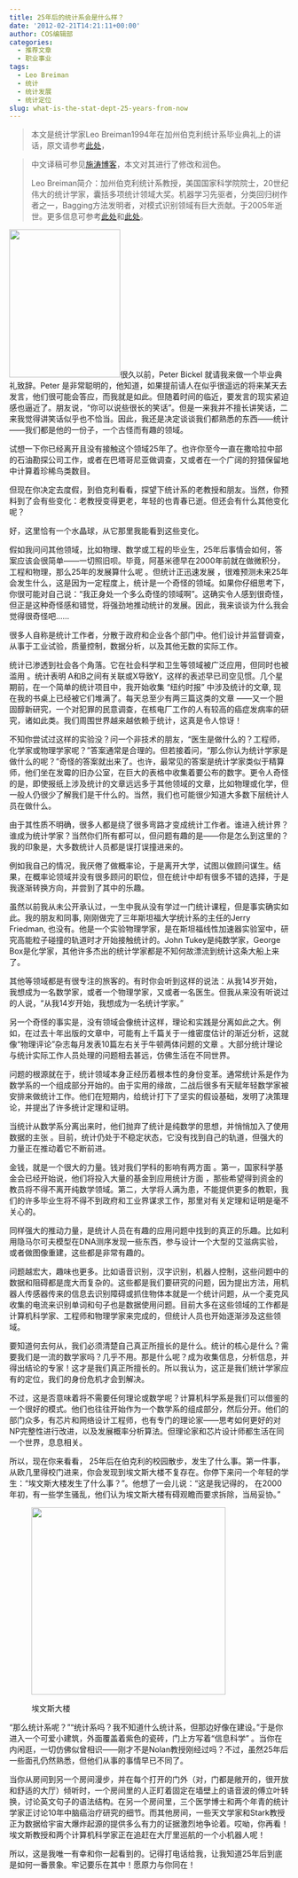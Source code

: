 ```yaml
---
title: 25年后的统计系会是什么样？
date: '2012-02-21T14:21:11+00:00'
author: COS编辑部
categories:
  - 推荐文章
  - 职业事业
tags:
  - Leo Breiman
  - 统计
  - 统计发展
  - 统计定位
slug: what-is-the-stat-dept-25-years-from-now
---
```


> 本文是统计学家Leo Breiman1994年在加州伯克利统计系毕业典礼上的讲话，原文请参考<a href="http://www.stat.berkeley.edu/~dpurdy/Breiman-1994-commencement.html" target="_blank">此处</a>，
  
> 中文译稿可参见<a href="http://blog.cos.name/taoshi/2012/02/18/leo-breiman-speech-in-chinese/" target="_blank">施涛博客</a>，本文对其进行了修改和润色。
> 
> Leo Breiman简介：加州伯克利统计系教授，美国国家科学院院士，20世纪伟大的统计学家，囊括多项统计领域大奖。机器学习先驱者，分类回归树作者之一，Bagging方法发明者，对模式识别领域有巨大贡献。于2005年逝世。更多信息可参考<a href="http://oz.berkeley.edu/users/breiman/" target="_blank">此处</a>和<a href="ftp://ftp.stat.math.ethz.ch/Research-Reports/Other-Manuscripts/buhlmann/AOAS381.pdf" target="_blank">此处</a>。

[<img class="size-full wp-image-4663 alignleft" title="Leo_Breiman" src="http://cos.name/wp-content/uploads/2012/02/Leo_Breiman.jpg" alt="" width="200" height="267" />](http://cos.name/wp-content/uploads/2012/02/Leo_Breiman.jpg)很久以前，Peter Bickel 就请我来做一个毕业典礼致辞。Peter 是非常聪明的，他知道，如果提前请人在似乎很遥远的将来某天去发言，他们很可能会答应，而我就是如此。但随着时间的临近，要发言的现实紧迫感也逼近了。朋友说，“你可以说些很长的笑话”。但是一来我并不擅长讲笑话，二来我觉得讲笑话似乎也不恰当。因此，我还是决定谈谈我们都熟悉的东西——统计——我们都是他的一份子，一个古怪而有趣的领域。

试想一下你已经离开且没有接触这个领域25年了。也许你至今一直在撒哈拉中部的石油勘探公司工作，或者在巴塔哥尼亚做调查，又或者在一个广阔的狩猎保留地中计算着珍稀鸟类数目。

但现在你决定去度假，到伯克利看看，探望下统计系的老教授和朋友。当然，你预料到了会有些变化：老教授变得更老，年轻的也青春已逝。但还会有什么其他变化呢？

好，这里恰有一个水晶球，从它那里我能看到这些变化。

<!--more-->

假如我问问其他领域，比如物理、数学或工程的毕业生，25年后事情会如何，答案应该会很简单——一切照旧呗。毕竟，阿基米德早在2000年前就在做微积分，工程和物理，那么25年的发展算什么呢 。但统计正迅速发展 ，很难预测未来25年会发生什么，这是因为一定程度上，统计是一个奇怪的领域。如果你仔细思考下，你很可能对自己说：“我正身处一个多么奇怪的领域啊”。这确实令人感到很奇怪，但正是这种奇怪感和错觉，将强劲地推动统计的发展。因此，我来谈谈为什么我会觉得很奇怪吧……

很多人自称是统计工作者，分散于政府和企业各个部门中。他们设计并监督调查，从事于工业试验，质量控制，数据分析，以及其他无数的实际工作。

统计已渗透到社会各个角落。它在社会科学和卫生等领域被广泛应用，但同时也被滥用 。统计表明 A和B之间有关联或X导致Y，这样的表述早已司空见惯。几个星期前，在一个简单的统计项目中，我开始收集 “纽约时报” 中涉及统计的文章, 现在我的书桌上已经被它们堆满了。每天总至少有两三篇这类的文章 ——又一个胆固醇新研究，一个对犯罪的民意调查，在核电厂工作的人有较高的癌症发病率的研究，诸如此类。我们周围世界越来越依赖于统计，这真是令人惊讶！

不知你尝试过这样的实验没？问一个非技术的朋友，“医生是做什么的？工程师，化学家或物理学家呢？”答案通常是合理的。但若接着问，“那么你认为统计学家是做什么的呢？”奇怪的答案就出来了。也许，最常见的答案是统计学家类似于精算师，他们坐在发霉的旧办公室，在巨大的表格中收集着要公布的数字。更令人奇怪的是，即使报纸上涉及统计的文章远远多于其他领域的文章，比如物理或化学，但一般人仍很少了解我们是干什么的。当然，我们也可能很少知道大多数下层统计人员在做什么。

由于其性质不明确，很多人都是绕了很多弯路才变成统计工作者。谁进入统计界？谁成为统计学家？当然你们所有都可以，但问题有趣的是——你是怎么到这里的？我的印象是，大多数统计人员都是误打误撞进来的。

例如我自己的情况，我厌倦了做概率论，于是离开大学，试图以做顾问谋生。结果，在概率论领域并没有很多顾问的职位，但在统计中却有很多不错的选择，于是我逐渐转换方向，并尝到了其中的乐趣。

虽然以前我从未公开承认过，一生中我从没有学过一门统计课程，但是事实确实如此。我的朋友和同事, 刚刚做完了三年斯坦福大学统计系的主任的Jerry Friedman, 也没有。他是一个实验物理学家，是在斯坦福线性加速器实验室中，研究高能粒子碰撞的轨道时才开始接触统计的。John Tukey是纯数学家，George Box是化学家，其他许多杰出的统计学家都是不知何故漂流到统计这条大船上来了。

其他等领域都是有很专注的旅客的。有时你会听到这样的说法：从我14岁开始，我想成为一名数学家，或者一个物理学家，又或者一名医生。但我从来没有听说过的人说，“从我14岁开始，我想成为一名统计学家。”

另一个奇怪的事实是，没有领域会像统计这样，理论和实践是分离如此之大。例如，在过去十年出版的文章中，可能有上千篇关于一维密度估计的渐近分析，这就像“物理评论”杂志每月发表10篇左右关于牛顿两体问题的文章 。大部分统计理论与统计实际工作人员处理的问题相去甚远，仿佛生活在不同世界。

问题的根源就在于，统计领域本身正经历着根本性的身份变革。通常统计系是作为数学系的一个组成部分开始的。由于实用的缘故，二战后很多有天赋年轻数学家被安排来做统计工作。他们在短期内，给统计打下了坚实的假设基础，发明了决策理论，并提出了许多统计定理和证明。

当统计从数学系分离出来时，他们抛弃了统计是纯数学的思想，并悄悄加入了使用数据的主张 。目前，统计仍处于不稳定状态，它没有找到自己的轨道，但强大的力量正在推动着它不断前进。

金钱，就是一个很大的力量。钱对我们学科的影响有两方面 。第一，国家科学基金会已经开始说，他们将投入大量的基金到应用统计方面 ，那些希望得到资金的教员将不得不离开纯数学领域。第二，大学将人满为患，不能提供更多的教职，我们的许多毕业生将不得不到政府和工业界谋求工作，那里对有关定理和证明是毫不关心的。

同样强大的推动力量，是统计人员在有趣的应用问题中找到的真正的乐趣。比如利用隐马尔可夫模型在DNA测序发现一些东西，参与设计一个大型的艾滋病实验，或者做图像重建，这些都是非常有趣的。

问题越宏大，趣味也更多。比如语音识别，汉字识别，机器人控制，这些问题中的数据和阻碍都是庞大而复杂的。这些都是我们要研究的问题，因为提出方法，用机器人传感器传来的信息去识别障碍或抓住物体本就是一个统计问题，从一个麦克风收集的电流来识别单词和句子也是数据使用问题。目前大多在这些领域的工作都是计算机科学家、工程师和物理学家来完成的，但统计人员也开始逐渐涉及这些领域。

要知道何去何从，我们必须清楚自己真正所擅长的是什么。统计的核心是什么？需要我们是一流的数学家吗？几乎不用。那是什么呢？成为收集信息，分析信息，并得出结论的专家！这才是我们真正所擅长的。所以我认为，这正是我们统计学家应有的定位，我们的身份危机才会到解决。

不过，这是否意味着将不需要任何理论或数学呢？计算机科学系是我们可以借鉴的一个很好的模式。他们也往往开始作为一个数学系的组成部分，然后分开。他们的部门众多，有芯片和网络设计工程师，也有专门的理论家——思考如何更好的对NP完整性进行改进，以及发展概率分析算法。但理论家和芯片设计师都生活在同一个世界，息息相关。

所以，现在你来看看， 25年后在伯克利的校园散步，发生了什么事。第一件事，从欧几里得校门进来，你会发现到埃文斯大楼不复存在。你停下来问一个年轻的学生：“埃文斯大楼发生了什么事？”。他想了一会儿说：“这是我记得的， 在2000年初，有一些学生骚乱，他们认为埃文斯大楼有碍观瞻而要求拆除，当局妥协。”<figure id="attachment_4662" style="width: 350px" class="wp-caption aligncenter">

[<img class=" wp-image-4662 " title="Evans_Hall_UCB_From_Sather_Tower_2007" src="http://cos.name/wp-content/uploads/2012/02/Evans_Hall_UCB_From_Sather_Tower_2007-500x483.jpg" alt="" width="350" height="338" srcset="http://cos.name/wp-content/uploads/2012/02/Evans_Hall_UCB_From_Sather_Tower_2007-500x483.jpg 500w, http://cos.name/wp-content/uploads/2012/02/Evans_Hall_UCB_From_Sather_Tower_2007-300x290.jpg 300w, http://cos.name/wp-content/uploads/2012/02/Evans_Hall_UCB_From_Sather_Tower_2007-40x40.jpg 40w, http://cos.name/wp-content/uploads/2012/02/Evans_Hall_UCB_From_Sather_Tower_2007.jpg 531w" sizes="(max-width: 350px) 100vw, 350px" />](http://cos.name/wp-content/uploads/2012/02/Evans_Hall_UCB_From_Sather_Tower_2007.jpg)<figcaption class="wp-caption-text">埃文斯大楼</figcaption></figure> 

“那么统计系呢？”“统计系吗？我不知道什么统计系，但那边好像在建设。”于是你进入一个可爱小建筑，外面覆盖着紫色的瓷砖，门上方写着“信息科学” 。当你在内闲逛，一切仿佛似曾相识——刚才不是Nolan教授刚经过吗？不过，虽然25年后一些面孔仍然熟悉，但他们从事的事情早已不同了。

当你从房间到另一个房间漫步，并在每个打开的门外（对，门都是敞开的，很开放和舒适的大厅）倾听时，一个房间里的人正盯着固定在墙壁上的语音波的傅立叶转换，讨论英文句子的语法结构。在另一个房间里，三个医学博士和两个年青的统计学家正讨论10年中脑癌治疗研究的细节。而其他房间，一些天文学家和Stark教授正为数据给宇宙大爆炸起源的提供多么有力的证据激烈地争论着。哎呦，你再看！埃文斯教授和两个计算机科学家正在追赶在大厅里巡航的一个小机器人呢！

所以，这是我唯一有幸和你一起看到的。记得打电话给我，让我知道25年后到底是如何一番景象。牢记要乐在其中！愿原力与你同在！
